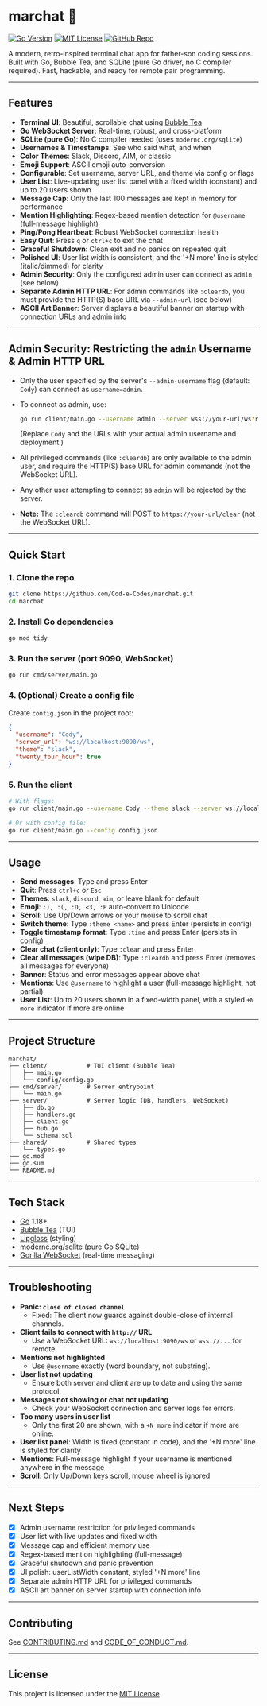 # marchat 🧃

[![Go Version](https://img.shields.io/badge/go-1.18%2B-blue?logo=go)](https://go.dev/dl/)
[![MIT License](https://img.shields.io/badge/license-MIT-green.svg)](LICENSE)
[![GitHub Repo](https://img.shields.io/badge/github-repo-blue?logo=github)](https://github.com/Cod-e-Codes/marchat)

A modern, retro-inspired terminal chat app for father-son coding sessions. Built with Go, Bubble Tea, and SQLite (pure Go driver, no C compiler required). Fast, hackable, and ready for remote pair programming.

---

## Features

- **Terminal UI**: Beautiful, scrollable chat using [Bubble Tea](https://github.com/charmbracelet/bubbletea)
- **Go WebSocket Server**: Real-time, robust, and cross-platform
- **SQLite (pure Go)**: No C compiler needed (uses `modernc.org/sqlite`)
- **Usernames & Timestamps**: See who said what, and when
- **Color Themes**: Slack, Discord, AIM, or classic
- **Emoji Support**: ASCII emoji auto-conversion
- **Configurable**: Set username, server URL, and theme via config or flags
- **User List**: Live-updating user list panel with a fixed width (constant) and up to 20 users shown
- **Message Cap**: Only the last 100 messages are kept in memory for performance
- **Mention Highlighting**: Regex-based mention detection for `@username` (full-message highlight)
- **Ping/Pong Heartbeat**: Robust WebSocket connection health
- **Easy Quit**: Press `q` or `ctrl+c` to exit the chat
- **Graceful Shutdown**: Clean exit and no panics on repeated quit
- **Polished UI**: User list width is consistent, and the '+N more' line is styled (italic/dimmed) for clarity
- **Admin Security**: Only the configured admin user can connect as `admin` (see below)
- **Separate Admin HTTP URL**: For admin commands like `:cleardb`, you must provide the HTTP(S) base URL via `--admin-url` (see below)
- **ASCII Art Banner**: Server displays a beautiful banner on startup with connection URLs and admin info

---

## Admin Security: Restricting the `admin` Username & Admin HTTP URL

- Only the user specified by the server's `--admin-username` flag (default: `Cody`) can connect as `username=admin`.
- To connect as admin, use:

  ```sh
  go run client/main.go --username admin --server wss://your-url/ws?real_user=Cody --admin-url https://your-url
  ```
  (Replace `Cody` and the URLs with your actual admin username and deployment.)
- All privileged commands (like `:cleardb`) are only available to the admin user, and require the HTTP(S) base URL for admin commands (not the WebSocket URL).
- Any other user attempting to connect as `admin` will be rejected by the server.
- **Note:** The `:cleardb` command will POST to `https://your-url/clear` (not the WebSocket URL).

---

## Quick Start

### 1. Clone the repo
```sh
git clone https://github.com/Cod-e-Codes/marchat.git
cd marchat
```

### 2. Install Go dependencies
```sh
go mod tidy
```

### 3. Run the server (port 9090, WebSocket)
```sh
go run cmd/server/main.go
```

### 4. (Optional) Create a config file
Create `config.json` in the project root:
```json
{
  "username": "Cody",
  "server_url": "ws://localhost:9090/ws",
  "theme": "slack",
  "twenty_four_hour": true
}
```

### 5. Run the client
```sh
# With flags:
go run client/main.go --username Cody --theme slack --server ws://localhost:9090/ws

# Or with config file:
go run client/main.go --config config.json
```

---

## Usage
- **Send messages**: Type and press Enter
- **Quit**: Press `ctrl+c` or `Esc`
- **Themes**: `slack`, `discord`, `aim`, or leave blank for default
- **Emoji**: `:), :(, :D, <3, :P` auto-convert to Unicode
- **Scroll**: Use Up/Down arrows or your mouse to scroll chat
- **Switch theme**: Type `:theme <name>` and press Enter (persists in config)
- **Toggle timestamp format**: Type `:time` and press Enter (persists in config)
- **Clear chat (client only)**: Type `:clear` and press Enter
- **Clear all messages (wipe DB)**: Type `:cleardb` and press Enter (removes all messages for everyone)
- **Banner**: Status and error messages appear above chat
- **Mentions**: Use `@username` to highlight a user (full-message highlight, not partial)
- **User List**: Up to 20 users shown in a fixed-width panel, with a styled `+N more` indicator if more are online

---

## Project Structure
```
marchat/
├── client/           # TUI client (Bubble Tea)
│   ├── main.go
│   └── config/config.go
├── cmd/server/       # Server entrypoint
│   └── main.go
├── server/           # Server logic (DB, handlers, WebSocket)
│   ├── db.go
│   ├── handlers.go
│   ├── client.go
│   ├── hub.go
│   └── schema.sql
├── shared/           # Shared types
│   └── types.go
├── go.mod
├── go.sum
└── README.md
```

---

## Tech Stack
- [Go](https://golang.org/) 1.18+
- [Bubble Tea](https://github.com/charmbracelet/bubbletea) (TUI)
- [Lipgloss](https://github.com/charmbracelet/lipgloss) (styling)
- [modernc.org/sqlite](https://pkg.go.dev/modernc.org/sqlite) (pure Go SQLite)
- [Gorilla WebSocket](https://github.com/gorilla/websocket) (real-time messaging)

---

## Troubleshooting

- **Panic: `close of closed channel`**
  - Fixed: The client now guards against double-close of internal channels.
- **Client fails to connect with `http://` URL**
  - Use a WebSocket URL: `ws://localhost:9090/ws` or `wss://...` for remote.
- **Mentions not highlighted**
  - Use `@username` exactly (word boundary, not substring).
- **User list not updating**
  - Ensure both server and client are up to date and using the same protocol.
- **Messages not showing or chat not updating**
  - Check your WebSocket connection and server logs for errors.
- **Too many users in user list**
  - Only the first 20 are shown, with a `+N more` indicator if more are online.
- **User list panel**: Width is fixed (constant in code), and the '+N more' line is styled for clarity
- **Mentions**: Full-message highlight if your username is mentioned anywhere in the message
- **Scroll**: Only Up/Down keys scroll, mouse wheel is ignored

---

## Next Steps
- [x] Admin username restriction for privileged commands
- [x] User list with live updates and fixed width
- [x] Message cap and efficient memory use
- [x] Regex-based mention highlighting (full-message)
- [x] Graceful shutdown and panic prevention
- [x] UI polish: userListWidth constant, styled '+N more' line
- [x] Separate admin HTTP URL for privileged commands
- [x] ASCII art banner on server startup with connection info

---

## Contributing
See [CONTRIBUTING.md](CONTRIBUTING.md) and [CODE_OF_CONDUCT.md](CODE_OF_CONDUCT.md).

---

## License

This project is licensed under the [MIT License](LICENSE).
